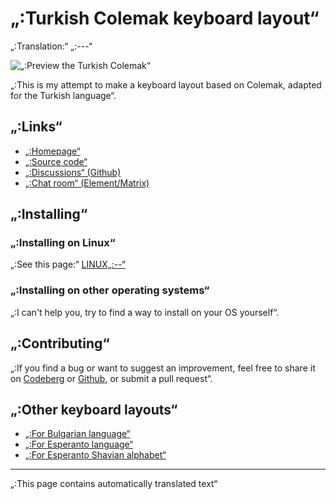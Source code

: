 # „:Turkish Colemak keyboard layout“

„:Translation:“ „:---“

![„:Preview the Turkish Colemak“](./media/preview.png)

„:This is my attempt to make a keyboard layout based on Colemak, adapted for the Turkish language“.

## „:Links“

* [„:Homepage“](https://salif.github.io/colemak-tr/)
* [„:Source code“](https://codeberg.org/salif/colemak-tr)
* [„:Discussions“ (Github)](https://github.com/salif/colemak-tr/discussions)
* [„:Chat room“ (Element/Matrix)](https://matrix.to/#/#salif-colemak:mozilla.org)

## „:Installing“

### „:Installing on Linux“

„:See this page:“ [LINUX„:--“](./LINUX„:--“)

### „:Installing on other operating systems“

„:I can't help you, try to find a way to install on your OS yourself“.

## „:Contributing“

„:If you find a bug or want to suggest an improvement, feel free to share it on [Codeberg] or [Github], or submit a pull request“.

[Github]: https://github.com/salif/colemak-tr/discussions
[Codeberg]: https://codeberg.org/salif/colemak-tr/issues

## „:Other keyboard layouts“

* [„:For Bulgarian language“](https://salif.github.io/colemak-bg/)
* [„:For Esperanto language“](https://salif.github.io/colemak-eo/)
* [„:For Esperanto Shavian alphabet“](https://salif.github.io/shaw-eo/)

---

„:This page contains automatically translated text“
